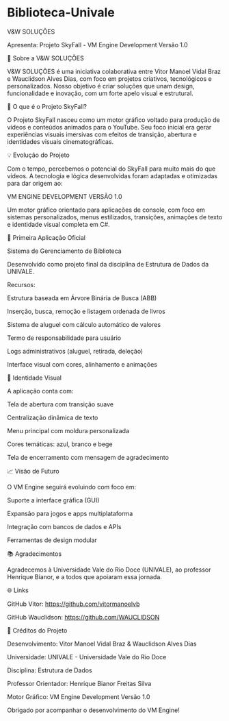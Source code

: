 # Biblioteca-Univale
V&W SOLUÇÕES

Apresenta: Projeto SkyFall - VM Engine Development Versão 1.0

🌟 Sobre a V&W SOLUÇÕES

V&W SOLUÇÕES é uma iniciativa colaborativa entre Vitor Manoel Vidal Braz e Wauclidson Alves Dias, com foco em projetos criativos, tecnológicos e personalizados. Nosso objetivo é criar soluções que unam design, funcionalidade e inovação, com um forte apelo visual e estrutural.

🚀 O que é o Projeto SkyFall?

O Projeto SkyFall nasceu como um motor gráfico voltado para produção de vídeos e conteúdos animados para o YouTube. Seu foco inicial era gerar experiências visuais imersivas com efeitos de transição, abertura e identidades visuais cinematográficas.

💡 Evolução do Projeto

Com o tempo, percebemos o potencial do SkyFall para muito mais do que vídeos. A tecnologia e lógica desenvolvidas foram adaptadas e otimizadas para dar origem ao:

VM ENGINE DEVELOPMENT VERSÃO 1.0

Um motor gráfico orientado para aplicações de console, com foco em sistemas personalizados, menus estilizados, transições, animações de texto e identidade visual completa em C#.

💮 Primeira Aplicação Oficial

Sistema de Gerenciamento de Biblioteca

Desenvolvido como projeto final da disciplina de Estrutura de Dados da UNIVALE.

Recursos:

Estrutura baseada em Árvore Binária de Busca (ABB)

Inserção, busca, remoção e listagem ordenada de livros

Sistema de aluguel com cálculo automático de valores

Termo de responsabilidade para usuário

Logs administrativos (aluguel, retirada, deleção)

Interface visual com cores, alinhamento e animações

🎨 Identidade Visual

A aplicação conta com:

Tela de abertura com transição suave

Centralização dinâmica de texto

Menu principal com moldura personalizada

Cores temáticas: azul, branco e bege

Tela de encerramento com mensagem de agradecimento

📈 Visão de Futuro

O VM Engine seguirá evoluindo com foco em:

Suporte a interface gráfica (GUI)

Expansão para jogos e apps multiplataforma

Integração com bancos de dados e APIs

Ferramentas de design modular

📚 Agradecimentos

Agradecemos à Universidade Vale do Rio Doce (UNIVALE), ao professor Henrique Bianor, e a todos que apoiaram essa jornada.

🌐 Links

GitHub Vitor: https://github.com/vitormanoelvb

GitHub Wauclidson: https://github.com/WAUCLIDSON

🌟 Créditos do Projeto

Desenvolvimento: Vitor Manoel Vidal Braz & Wauclidson Alves Dias

Universidade: UNIVALE - Universidade Vale do Rio Doce

Disciplina: Estrutura de Dados

Professor Orientador: Henrique Bianor Freitas Silva

Motor Gráfico: VM Engine Development Versão 1.0

Obrigado por acompanhar o desenvolvimento do VM Engine!
